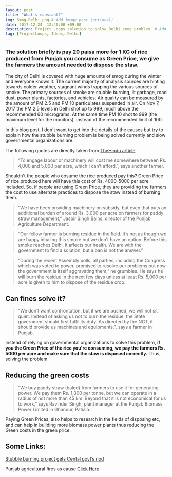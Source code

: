 ```yaml
---
layout: post
title: "What's constant?"
img: Smog_Delhi.png # Add image post (optional)
date: 2017-12-24  12:40:00 +09:00
description: Project Loops solution to solve Delhi smog problem. # Add post description (optional)
tag: [ProjectLoops, Ideas, Delhi]
---
```


### **The solution briefly is pay 20 paisa more for 1 KG of rice produced from Punjab you consume as Green Price, we give the farmers the amount needed to dispose the staw.**

The city of Delhi is covered with huge amounts of smog during the winter and everyone knows it. The current majority of analysis sources are hinting towards colder weather, stagnant winds trapping the various sources of smoke. The primary sources of smoke are stubble burning, lit garbage, road dust, power plants, factories, and vehicles. Air quality can be measured by the amount of PM 2.5 and PM 10 particulates suspended in air. On Nov 7, 2017 the PM 2.5 levels in Delhi shot up to 999, much above the recommended 60 micrograms. At the same time PM 10 shot to 999 (the maximum level for the monitors), instead of the recommended limit of 100. 

In this blog post, I don't want to get into the details of the causes but try to explain how the stubble burning problem is being solved currently and slow governmental organizations are.

The following quotes are directly taken from [TheHindu article](http://www.thehindu.com/todays-paper/tp-opinion/the-flaming-fields-of-punjab/article19935665.ece)

> “To engage labour or machinery will cost me somewhere between Rs. 4,000 and 5,000 per acre, which I can’t afford.”, says another farmer.

Shouldn't the people who cosume the rice produced pay this? Green Price of rice produced here will have this cost of Rs. 4000-5000 per acre included. So, if people are using Green Price, they are providing the farmers the cost to use alternate practices to dispose the staw instead of burning them.

> “We have been providing machinery on subsidy, but even that puts an additional burden of around Rs. 3,000 per acre on farmers for paddy straw management,” Jasbir Singh Bains, director of the Punjab Agriculture Department.

> “Our fellow farmer is burning residue in the field. It’s not as though we are happy inhaling this smoke but we don’t have an option. Before this smoke reaches Delhi, it affects our health. We are with the government to find a solution, but a ban is not the answer.”

> “During the recent Assembly polls, all parties, including the Congress which was voted to power, promised to resolve our problems but now the government is itself aggravating them,” he grumbles. He says he will burn the residue in the next few days unless at least Rs. 5,000 per acre is given to him to dispose of the residue crop.

## Can fines solve it?

> "We don’t want confrontation, but if we are pushed, we will not sit quiet. Instead of asking us not to burn the residue, the State government should first fulfil its duty. As directed by the NGT, it should provide us machines and equipments.", says a farmer in Punjab.


Instead of relying on governmental organizations to solve this problem, **if you the Green Price of the rice you're consuming, we pay the farmers Rs. 5000 per acre and make sure that the staw is disposed correctly.** Thus, solving the problem.

## Reducing the green costs

> “We buy paddy straw (baled) from farmers to use it for generating power. We pay them Rs. 1,300 per tonne, but we can operate in a radius of not more than 45 km. Beyond that it is not economical for us to work,” says Ravinder Singh, plant manager at the Punjab Biomass Power Limited in Ghanour, Patiala.

Paying Green Prices, also helps to research in the fields of disposing etc, and can help in building more biomass power plants thus reducing the Green costs in the green price.

## Some Links: 

[Stubble burning project gets Cental govt’s nod](http://www.thehindu.com/news/cities/Delhi/stubble-burning-project-gets-cental-govts-nod/article22321515.ece)

Punjab agricultural fires as cause [Click Here](https://www.nasa.gov/feature/goddard/agricultural-fires-in-indias-punjab-region)
